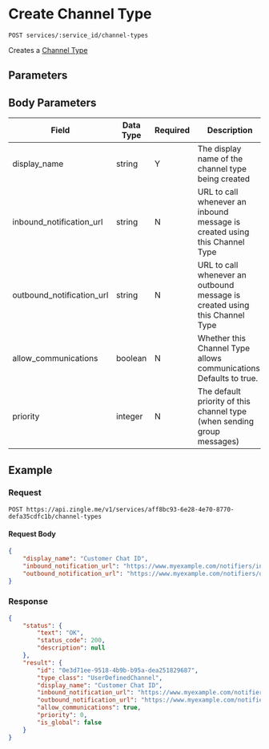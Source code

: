 # Create Channel Type

    POST services/:service_id/channel-types
    
Creates a [Channel Type]

## Parameters
## Body Parameters
Field | Data Type | Required | Description
--- | --- | --- | ---
display_name | string | Y | The display name of the channel type being created
inbound_notification_url | string | N | URL to call whenever an inbound message is created using this Channel Type
outbound_notification_url | string | N | URL to call whenever an outbound message is created using this Channel Type
allow_communications | boolean | N | Whether this Channel Type allows communications. Defaults to true.
priority | integer | N | The default priority of this channel type (when sending group messages)

## Example
### Request

    POST https://api.zingle.me/v1/services/aff8bc93-6e28-4e70-8770-defa35cdfc1b/channel-types

#### Request Body
```json 
{
    "display_name": "Customer Chat ID",
    "inbound_notification_url": "https://www.myexample.com/notifiers/inbound-chat",
    "outbound_notification_url": "https://www.myexample.com/notifiers/outbound-chat"     
}   
```

### Response
``` json
{
    "status": {
        "text": "OK",
        "status_code": 200,
        "description": null
    },
    "result": {
        "id": "0e3d71ee-9518-4b9b-b95a-dea251829687",
        "type_class": "UserDefinedChannel",
        "display_name": "Customer Chat ID",
        "inbound_notification_url": "https://www.myexample.com/notifiers/inbound-chat",
        "outbound_notification_url": "https://www.myexample.com/notifiers/outbound-chat",
        "allow_communications": true,
        "priority": 0,
        "is_global": false
    }   
}
```

[Overview - Request Modifiers]: /README.md#request-modifiers
[Channel Type]: README.md
